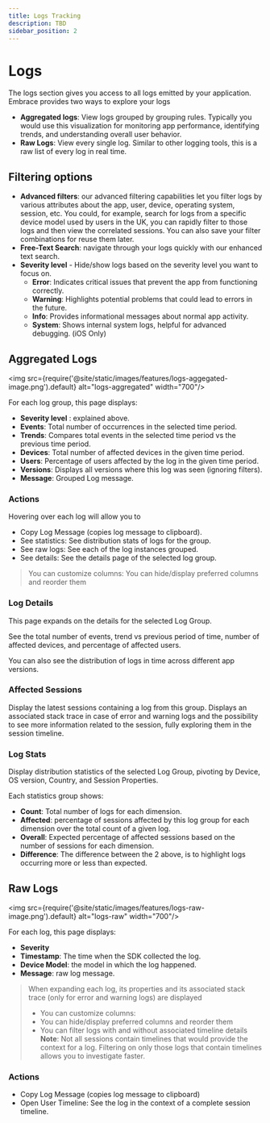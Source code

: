 ```yaml
---
title: Logs Tracking
description: TBD
sidebar_position: 2
---
```


# Logs

The logs section gives you access to all logs emitted by your application. Embrace provides two ways to explore your logs

- **Aggregated logs**: View logs grouped by grouping rules. Typically you would use this visualization for monitoring app performance, identifying trends, and understanding overall user behavior.
- **Raw Logs**: View every single log. Similar to other logging tools, this is a raw list of every log in real time.

## Filtering options

- **Advanced filters**: our advanced filtering capabilities let you filter logs by various attributes about the app, user, device, operating system, session, etc. You could, for example, search for logs from a specific device model used by users in the UK, you can rapidly filter to those logs and then view the correlated sessions. You can also save your filter combinations for reuse them later.
- **Free-Text Search**: navigate through your logs quickly with our enhanced text search.
- **Severity level** - Hide/show logs based on the severity level you want to focus on.
    - **Error**: Indicates critical issues that prevent the app from
    functioning correctly.
    - **Warning**: Highlights potential problems that could lead to errors
    in the future.
    - **Info**: Provides informational messages about normal app activity.
    - **System**: Shows internal system logs, helpful for advanced
    debugging. (iOS Only)

## Aggregated Logs

<img src={require('@site/static/images/features/logs-aggegated-image.png').default} alt="logs-aggregated" width="700"/>


For each log group, this page displays:

- **Severity level** : explained above.
- **Events**: Total number of occurrences in the selected time period.
- **Trends**: Compares total events in the selected time period vs the previous time period.
- **Devices**: Total number of affected devices in the given time period.
- **Users**: Percentage of users affected by the log in the given time period.
- **Versions**: Displays all versions where this log was seen (ignoring filters).
- **Message**: Grouped Log message.

### Actions

Hovering over each log will allow you to

- Copy Log Message (copies log message to clipboard).
- See statistics: See distribution stats of logs for the group.
- See raw logs: See each of the log instances grouped.
- See details: See the details page of the selected log group.

> You can customize columns: You can hide/display preferred columns and reorder them

### Log Details

This page expands on the details for the selected Log Group.

See the total number of events, trend vs previous period of time, number of affected devices, and percentage of affected users.

You can also see the distribution of logs in time across different app versions.

### Affected Sessions

Display the latest sessions containing a log from this group. Displays an associated stack trace in case of error and warning logs and the possibility to see more information related to the session, fully exploring them in the session timeline.

### Log Stats

Display distribution statistics of the selected Log Group, pivoting by Device, OS version, Country, and Session Properties.

Each statistics group shows:

- **Count**: Total number of logs for each dimension.
- **Affected**: percentage of sessions affected by this log group for each dimension over the total count of a given log.
- **Overall**: Expected percentage of affected sessions based on the number of sessions for each dimension.
- **Difference**: The difference between the 2 above, is to highlight logs occurring more or less than expected.

## Raw Logs

<img src={require('@site/static/images/features/logs-raw-image.png').default} alt="logs-raw" width="700"/>

For each log, this page displays:

- **Severity**
- **Timestamp**: The time when the SDK collected the log.
- **Device Model**: the model in which the log happened.
- **Message**: raw log message.

> When expanding each log, its properties and its associated stack trace (only for error and warning logs) are displayed
> - You can customize columns: 
> - You can hide/display preferred columns and reorder them
> - You can filter logs with and without associated timeline details
> **Note**: Not all sessions contain timelines that would provide the context for a log. Filtering on only those logs that contain timelines allows you to investigate faster.

### Actions

- Copy Log Message (copies log message to clipboard)
- Open User Timeline: See the log in the context of a complete session timeline.
